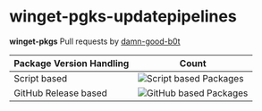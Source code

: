# winget-pgks-updatepipelines
**winget-pkgs** Pull requests by [damn-good-b0t](https://github.com/microsoft/winget-pkgs/pulls/damn-good-b0t)

| Package Version Handling| Count|
|----------------------------|---------------------------------------------------------------|
| Script based     | ![Script based Packages](https://img.shields.io/badge/ScriptPackages-14-green) |
| GitHub Release based     | ![GitHub based Packages](https://img.shields.io/badge/GithubPackages-3-blue) |
